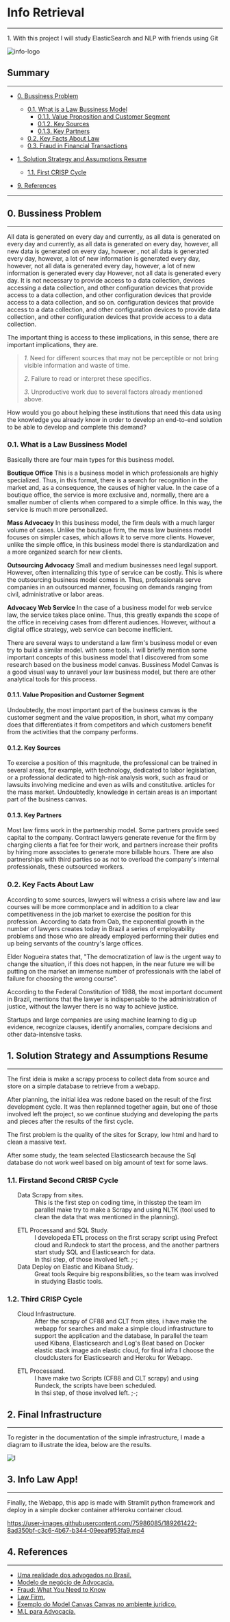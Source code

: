# Info Retrieval
<hr>
1. With this project I will study ElasticSearch and NLP with friends using Git

![info-logo](https://user-images.githubusercontent.com/75986085/189242715-dc01435a-eb82-4999-973d-8028c338b063.png)

<h2>Summary</h2>
<hr>

- [0. Bussiness Problem](#0-bussiness-problem)
  - [0.1. What is a Law Bussiness Model](#01-what-is-a-law-bussiness-model)
    - [0.1.1. Value Proposition and Customer Segment](#011-value-proposition-and-customer-segment)
    - [0.1.2. Key Sources](#012-key-sources)
    - [0.1.3. Key Partners](#013-key-partners)
  - [0.2. Key Facts About Law](#02-key-facts-about-law)
  - [0.3. Fraud in Financial Transactions](#03-fraud-in-financial-transactions)
- [1. Solution Strategy and Assumptions Resume](#1-solution-strategy-and-assumptions-resume)
  - [1.1. First CRISP Cycle](#11-first-crisp-cycle)
  
- [9. References](#9-references)

---

<h2>0. Bussiness Problem</h2>
<hr>

<p>All data is generated on every day and currently, as all data is generated on every day and currently, as all data is generated on every day, however, all new data is generated on every day, however , not all data is generated every day, however, a lot of new information is generated every day, however, not all data is generated every day, however, a lot of new information is generated every day However, not all data is generated every day. It is not necessary to provide access to a data collection, devices accessing a data collection, and other configuration devices that provide access to a data collection, and other configuration devices that provide access to a data collection, and so on. configuration devices that provide access to a data collection, and other configuration devices to provide data collection, and other configuration devices that provide access to a data collection.</p>
<p>The important thing is access to these implications, in this sense, there are important implications, they are.</p>

> *1.* Need for different sources that may not be perceptible or not bring visible information and waste of time.
>
> *2.* Failure to read or interpret these specifics.
>
> *3.* Unproductive work due to several factors already mentioned above.

<p>How would you go about helping these institutions that need this data using the knowledge you already know in order to develop an end-to-end solution to be able to develop and complete this demand?</p>

<h3>0.1. What is a Law Bussiness Model</h3>

<p>Basically there are four main types for this business model.</p>

**Boutique Office** 
This is a business model in which professionals are highly specialized. Thus, in this format, there is a search for recognition in the market and, as a consequence, the causes of higher value. In the case of a boutique office, the service is more exclusive and, normally, there are a smaller number of clients when compared to a simple office. In this way, the service is much more personalized.

**Mass Advocacy** 
In this business model, the firm deals with a much larger volume of cases. Unlike the boutique firm, the mass law business model focuses on simpler cases, which allows it to serve more clients. However, unlike the simple office, in this business model there is standardization and a more organized search for new clients.

**Outsourcing Advocacy** 
Small and medium businesses need legal support. However, often internalizing this type of service can be costly. This is where the outsourcing business model comes in. Thus, professionals serve companies in an outsourced manner, focusing on demands ranging from civil, administrative or labor areas.

**Advocacy Web Service**
In the case of a business model for web service law, the service takes place online. Thus, this greatly expands the scope of the office in receiving cases from different audiences. However, without a digital office strategy, web service can become inefficient.

<p>There are several ways to understand a law firm's business model or even try to build a similar model. with some tools. I will briefly mention some important concepts of this business model that I discovered from some research based on the business model canvas. Bussiness Model Canvas is a good visual way to unravel your law business model, but there are other analytical tools for this process.</p>

<h4>0.1.1. Value Proposition and Customer Segment</h4>
<p>Undoubtedly, the most important part of the business canvas is the customer segment and the value proposition, in short, what my company does that differentiates it from competitors and which customers benefit from the activities that the company performs.</p>

<h4>0.1.2. Key Sources</h4>
<p>To exercise a position of this magnitude, the professional can be trained in several areas, for example, with technology, dedicated to labor legislation, or a professional dedicated to high-risk analysis work, such as fraud or lawsuits involving medicine and even as wills and constitutive. articles for the mass market. Undoubtedly, knowledge in certain areas is an important part of the business canvas.</p>

<h4>0.1.3. Key Partners</h4>
<p>Most law firms work in the partnership model. Some partners provide seed capital to the company. Contract lawyers generate revenue for the firm by charging clients a flat fee for their work, and partners increase their profits by hiring more associates to generate more billable hours. There are also partnerships with third parties so as not to overload the company's internal professionals, these outsourced workers.</p>


<h3>0.2. Key Facts About Law</h3>

<p>According to some sources, lawyers will witness a crisis where law and law courses will be more commonplace and in addition to a clear competitiveness in the job market to exercise the position for this profession. According to data from Oab, the exponential growth in the number of lawyers creates today in Brazil a series of employability problems and those who are already employed performing their duties end up being servants of the country's large offices.</p>

<p>Elder Nogueira states that, "The democratization of law is the urgent way to change the situation, if this does not happen, in the near future we will be putting on the market an immense number of professionals with the label of failure for choosing the wrong course".</p>

<p>According to the Federal Constitution of 1988, the most important document in Brazil, mentions that the lawyer is indispensable to the administration of justice, without the lawyer there is no way to achieve justice.</p>

<p>Startups and large companies are using machine learning to dig up evidence, recognize clauses, identify anomalies, compare decisions and other data-intensive tasks.</p>

 
<h2>1. Solution Strategy and Assumptions Resume</h2>
<hr>

<p>The first ideia is make a scrapy process to collect data from source and store on a simple database to retrieve from a webapp.</p>
<p>After planning, the initial idea was redone based on the result of the first development cycle. It was then replanned together again, but one of those involved left the project, so we continue studying and developing the parts and pieces after the results of the first cycle.</p>
<p>The first problem is the quality of the sites for Scrapy, low html and hard to clean a massive text.</p>
<p>After some study, the team selected Elasticsearch because the Sql database do not work weel based on big amount of text for some laws.</p>

<h3>1.1. Firstand Second CRISP Cycle</h3>

<ul>
  <dl>
    <dt>Data Scrapy from sites.</dt>
      <dd>This is the first step on coding time, in thisstep the team im parallel make try to make a Scrapy and using NLTK (tool used to clean the data that was mentioned in the planning).</p>
    <dt>ETL Processand and SQL Study.</dt>
      <dd>I developeda ETL process on the first scrapy script using Prefect cloud and Rundeck to start the process, and the another partners start study SQL and Elasticsearch for data.</dt>
      <dd>In thsi step, of those involved left. ;-;</dd>
    <dt>Data Deploy on Elastic and Kibana Study.</dt>
      <dd>Great tools Require big responsibilities, so the team was involved in studying Elastic tools.</dd>
  </dl>
</ul>

<h3>1.2. Third CRISP Cycle</h3>

<ul>
  <dl>
    <dt>Cloud Infrastructure.</dt>
      <dd>After the scrapy of CF88 and CLT from sites, i have make the webapp for searches and make a simple cloud infrastructure to support the application and the database, In parallel the team used Kibana, Elasticsearch and Log's Beat based on Docker elastic stack image adn elastic cloud, for final infra I choose the cloudclusters for Elasticsearch and Heroku for Webapp.</p>
    <dt>ETL Processand.</dt>
      <dd>I have make two Scripts (CF88 and CLT scrapy) and using Rundeck, the scripts have been scheduled.</dt>
      <dd>In thsi step, of those involved left. ;-;</dd>
  </dl>
</ul>

<h2>2. Final Infrastructure</h2>
<hr>

<p>To register in the documentation of the simple infrastructure, I made a diagram to illustrate the idea, below are the results.</p>

![l](https://user-images.githubusercontent.com/75986085/189260758-cc09fd42-3627-4044-ab0f-5447f5bfbb6f.png)


<h2>3. Info Law App!</h2>
<hr>

<p>Finally, the Webapp, this app is made with Stramlit python framework and deploy in a simple docker container atHeroku container cloud.</p>

https://user-images.githubusercontent.com/75986085/189261422-8ad350bf-c3c6-4b67-b344-09eeaf953fa9.mp4


<h2>4. References</h2>
<hr>

<ul>
  <li><a href="https://elderns.jusbrasil.com.br/artigos/706794291/a-realidade-da-advocacia-no-brasil-precisamos-conversar-sobre-o-assunto">Uma realidade dos advogados no Brasil.</a></li>
  <li><a href="https://blog.sajadv.com.br/modelo-de-negocio-na-advocacia/">Modelo de negócio de Advocacia.</a></li>
  <li><a href="https://www.investopedia.com/terms/f/fraud.asp">Fraud: What You Need to Know</a></li>
  <li><a href="https://smallbusiness.chron.com/transactional-firm-36200.html">Law Firm.</a></li>
  <li><a href="https://www.youtube.com/watch?v=ZTFiql59tDY&t=10s">Exemplo do Model Canvas Canvas no ambiente jurídico.</a></li>
  <li><a href="https://blog.dsacademy.com.br/machine_learning_para_advogados/">M.L para Advocacía.</a></li>
</ul>
